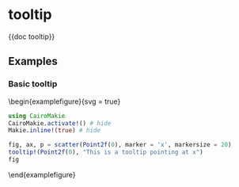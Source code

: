 # tooltip

{{doc tooltip}}

## Examples

### Basic tooltip

\begin{examplefigure}{svg = true}
```julia
using CairoMakie
CairoMakie.activate!() # hide
Makie.inline!(true) # hide

fig, ax, p = scatter(Point2f(0), marker = 'x', markersize = 20)
tooltip!(Point2f(0), "This is a tooltip pointing at x")
fig
```
\end{examplefigure}
